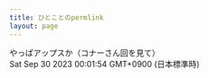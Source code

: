 ```yaml
---
title: ひとことのpermlink
layout: page
---
```

<div class="box" dt="1695999714129">
  やっぱアップスか（コナーさん回を見て）
  <div class="content is-small">Sat Sep 30 2023 00:01:54 GMT+0900 (日本標準時)</div>
</div>